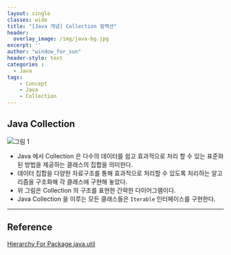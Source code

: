 ```yaml
--- 
layout: single
classes: wide
title: "[Java 개념] Collection 컬렉션"
header:
  overlay_image: /img/java-bg.jpg
excerpt: ''
author: "window_for_sun"
header-style: text
categories :
  - Java
tags:
    - Concept
    - Java
    - Collection
---  
```


## Java Collection


![그림 1]({{site.baseurl}}/img/java/concept_collection_1.png)

- Java 에서 Collection 은 다수의 데이터를 쉽고 효과적으로 처리 할 수 있는 표준화된 방법을 제공하는 클래스의 집합을 의미한다.
- 데이터 집합을 다양한 자료구조를 통해 효과적으로 처리할 수 있도록 처리하는 알고리즘을 구조화해 각 클래스에 구현해 놓았다.
- 위 그림은 Collection 의 구조를 표현한 간략한 다이어그램이다.
- Java Collection 을 이루는 모든 클래스들은 `Iterable` 인터페이스를 구현한다.
	
---
## Reference
[Hierarchy For Package java.util](https://docs.oracle.com/javase/8/docs/api/java/util/package-tree.html)  
